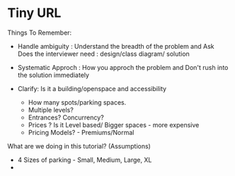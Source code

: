 # Tiny URL

Things To Remember:
+ Handle ambiguity : Understand the breadth of the problem and Ask Does the interviewer need  : design/class diagram/ solution
+ Systematic Approch : How you approch the problem and Don't rush into the solution immediately


+ Clarify:  Is it a building/openspace and accessibility
	+  How many spots/parking spaces.
	+  Multiple levels?
	+  Entrances? Concurrency?
	+  Prices ? Is it Level based/ Bigger spaces - more expensive
	+  Pricing Models?  - Premiums/Normal
	
What are we doing in this tutorial? (Assumptions)
+ 4 Sizes of parking - Small, Medium, Large, XL
+ 

	 
	 
 
